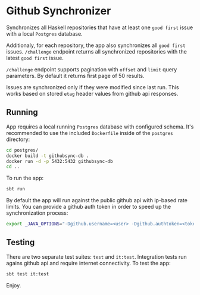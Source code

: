 # Github Synchronizer

Synchronizes all Haskell repositories that have at least one `good first` issue with a local `Postgres` database.

Additionaly, for each repository, the app also synchronizes all `good first` issues.
`/challenge` endpoint returns all synchronized repositories with the latest `good first` issue.

`/challenge` endpoint supports pagination with `offset` and `limit` query parameters. By default it returns first page of 50 results.

Issues are synchronized only if they were modified since last run. This works based on stored `etag` header values from github api responses.

## Running

App requires a local running `Postgres` database with configured schema.
It's recommended to use the included `Dockerfile` inside of the `postgres` directory:

``` sh
cd postgres/
docker build -t githubsync-db .
docker run -d -p 5432:5432 githubsync-db
cd ..

```

To run the app:

``` sh
sbt run
```

By default the app will run against the public github api with ip-based rate limits.
You can provide a github auth token in order to speed up the synchronization process:

``` sh
export _JAVA_OPTIONS="-Dgithub.username=<user> -Dgithub.authtoken=<token>"
```

## Testing

There are two separate test suites: `test` and `it:test`.
Integration tests run agains github api and require internet connectivity.
To test the app:

``` sh
sbt test it:test
```

Enjoy.
